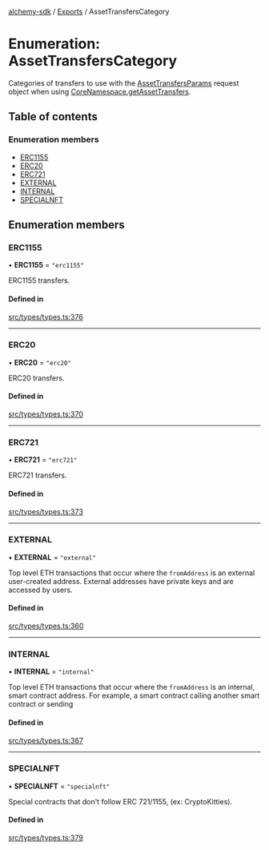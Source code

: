 [alchemy-sdk](../README.md) / [Exports](../modules.md) / AssetTransfersCategory

# Enumeration: AssetTransfersCategory

Categories of transfers to use with the [AssetTransfersParams](../interfaces/AssetTransfersParams.md) request
object when using [CoreNamespace.getAssetTransfers](../classes/CoreNamespace.md#getassettransfers).

## Table of contents

### Enumeration members

- [ERC1155](AssetTransfersCategory.md#erc1155)
- [ERC20](AssetTransfersCategory.md#erc20)
- [ERC721](AssetTransfersCategory.md#erc721)
- [EXTERNAL](AssetTransfersCategory.md#external)
- [INTERNAL](AssetTransfersCategory.md#internal)
- [SPECIALNFT](AssetTransfersCategory.md#specialnft)

## Enumeration members

### ERC1155

• **ERC1155** = `"erc1155"`

ERC1155 transfers.

#### Defined in

[src/types/types.ts:376](https://github.com/alchemyplatform/alchemy-sdk-js/blob/e05babb/src/types/types.ts#L376)

___

### ERC20

• **ERC20** = `"erc20"`

ERC20 transfers.

#### Defined in

[src/types/types.ts:370](https://github.com/alchemyplatform/alchemy-sdk-js/blob/e05babb/src/types/types.ts#L370)

___

### ERC721

• **ERC721** = `"erc721"`

ERC721 transfers.

#### Defined in

[src/types/types.ts:373](https://github.com/alchemyplatform/alchemy-sdk-js/blob/e05babb/src/types/types.ts#L373)

___

### EXTERNAL

• **EXTERNAL** = `"external"`

Top level ETH transactions that occur where the `fromAddress` is an
external user-created address. External addresses have private keys and are
accessed by users.

#### Defined in

[src/types/types.ts:360](https://github.com/alchemyplatform/alchemy-sdk-js/blob/e05babb/src/types/types.ts#L360)

___

### INTERNAL

• **INTERNAL** = `"internal"`

Top level ETH transactions that occur where the `fromAddress` is an
internal, smart contract address. For example, a smart contract calling
another smart contract or sending

#### Defined in

[src/types/types.ts:367](https://github.com/alchemyplatform/alchemy-sdk-js/blob/e05babb/src/types/types.ts#L367)

___

### SPECIALNFT

• **SPECIALNFT** = `"specialnft"`

Special contracts that don't follow ERC 721/1155, (ex: CryptoKitties).

#### Defined in

[src/types/types.ts:379](https://github.com/alchemyplatform/alchemy-sdk-js/blob/e05babb/src/types/types.ts#L379)
